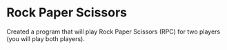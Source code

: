 # Rock Paper Scissors
 Created a program that will play Rock Paper Scissors (RPC) for two players (you will play both players).
